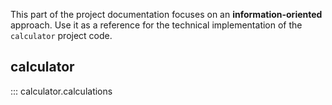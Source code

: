 This part of the project documentation focuses on
an **information-oriented** approach. Use it as a
reference for the technical implementation of the
`calculator` project code.

## calculator

::: calculator.calculations
